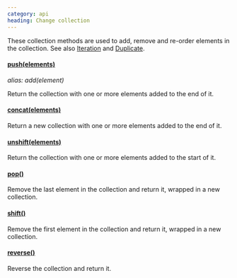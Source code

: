 ```yaml
--- 
category: api
heading: Change collection
---
```


These collection methods are used to add, remove and re-order elements in the collection. See also [Iteration](/api/#iteration) and [Duplicate](/api/#duplicate).

#### [push(elements)](/api/push/)
_alias: add(element)_

Return the collection with one or more elements added to the end of it.

#### [concat(elements)](/api/concat/)

Return a new collection with one or more elements added to the end of it.

#### [unshift(elements)](/api/unshift/)

Return the collection with one or more elements added to the start of it.

#### [pop()](/api/pop/)

Remove the last element in the collection and return it, wrapped in a new collection.

#### [shift()](/api/shift/)

Remove the first element in the collection and return it, wrapped in a new collection.

#### [reverse()](/api/reverse/)

Reverse the collection and return it.
